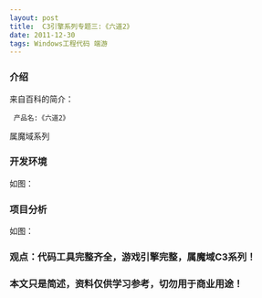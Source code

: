```yaml
---
layout: post
title:  C3引擎系列专题三:《六道2》
date: 2011-12-30
tags: Windows工程代码 端游
---
```



### 介绍


来自百科的简介：

	 产品名:《六道2》


属魔域系列


### 开发环境

如图：

### 项目分析

如图：



### 观点：代码工具完整齐全，游戏引擎完整，属魔域C3系列！


### 本文只是简述，资料仅供学习参考，切勿用于商业用途！